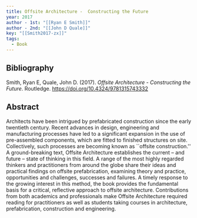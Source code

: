 ```yaml
---
title: Offsite Architecture -  Constructing the Future
year: 2017
author - 1st: "[[Ryan E Smith]]"
author - 2nd: "[[John D Quale]]"
key: "[[Smith2017-zx]]"
tags:
  - Book
---
```


## Bibliography
Smith, Ryan E, Quale, John D. (2017). _Offsite Architecture -  Constructing the Future_. Routledge. https://doi.org/10.4324/9781315743332


## Abstract
Architects have been intrigued by prefabricated construction
since the early twentieth century. Recent advances in design,
engineering and manufacturing processes have led to a significant
expansion in the use of pre-assembled components, which are
fitted to finished structures on site. Collectively, such
processes are becoming known as ``offsite construction.'' A
ground-breaking text, Offsite Architecture establishes the
current – and future – state of thinking in this field. A range
of the most highly regarded thinkers and practitioners from
around the globe share their ideas and practical findings on
offsite prefabrication, examining theory and practice,
opportunities and challenges, successes and failures. A timely
response to the growing interest in this method, the book
provides the fundamental basis for a critical, reflective
approach to offsite architecture. Contributions from both
academics and professionals make Offsite Architecture required
reading for practitioners as well as students taking courses in
architecture, prefabrication, construction and engineering.
